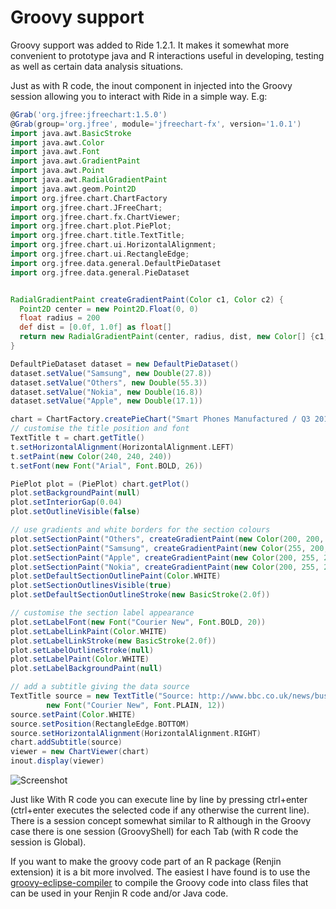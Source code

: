 # Groovy support

Groovy support was added to Ride 1.2.1. It makes it somewhat more convenient to prototype java and R interactions
useful in developing, testing as well as certain data analysis situations. 

Just as with R code, the inout component in injected into the Groovy session allowing you to interact
with Ride in a simple way. E.g:

```groovy
@Grab('org.jfree:jfreechart:1.5.0')
@Grab(group='org.jfree', module='jfreechart-fx', version='1.0.1')
import java.awt.BasicStroke
import java.awt.Color
import java.awt.Font
import java.awt.GradientPaint
import java.awt.Point
import java.awt.RadialGradientPaint
import java.awt.geom.Point2D
import org.jfree.chart.ChartFactory
import org.jfree.chart.JFreeChart;
import org.jfree.chart.fx.ChartViewer;
import org.jfree.chart.plot.PiePlot;
import org.jfree.chart.title.TextTitle;
import org.jfree.chart.ui.HorizontalAlignment;
import org.jfree.chart.ui.RectangleEdge;
import org.jfree.data.general.DefaultPieDataset
import org.jfree.data.general.PieDataset


RadialGradientPaint createGradientPaint(Color c1, Color c2) {
  Point2D center = new Point2D.Float(0, 0)
  float radius = 200
  def dist = [0.0f, 1.0f] as float[]
  return new RadialGradientPaint(center, radius, dist, new Color[] {c1, c2})
}

DefaultPieDataset dataset = new DefaultPieDataset()
dataset.setValue("Samsung", new Double(27.8))
dataset.setValue("Others", new Double(55.3))
dataset.setValue("Nokia", new Double(16.8))
dataset.setValue("Apple", new Double(17.1))

chart = ChartFactory.createPieChart("Smart Phones Manufactured / Q3 2011", dataset)
// customise the title position and font
TextTitle t = chart.getTitle()
t.setHorizontalAlignment(HorizontalAlignment.LEFT)
t.setPaint(new Color(240, 240, 240))
t.setFont(new Font("Arial", Font.BOLD, 26))

PiePlot plot = (PiePlot) chart.getPlot()
plot.setBackgroundPaint(null)
plot.setInteriorGap(0.04)
plot.setOutlineVisible(false)

// use gradients and white borders for the section colours
plot.setSectionPaint("Others", createGradientPaint(new Color(200, 200, 255), Color.BLUE))
plot.setSectionPaint("Samsung", createGradientPaint(new Color(255, 200, 200), Color.RED))
plot.setSectionPaint("Apple", createGradientPaint(new Color(200, 255, 200), Color.GREEN))
plot.setSectionPaint("Nokia", createGradientPaint(new Color(200, 255, 200), Color.YELLOW))
plot.setDefaultSectionOutlinePaint(Color.WHITE)
plot.setSectionOutlinesVisible(true)
plot.setDefaultSectionOutlineStroke(new BasicStroke(2.0f))

// customise the section label appearance
plot.setLabelFont(new Font("Courier New", Font.BOLD, 20))
plot.setLabelLinkPaint(Color.WHITE)
plot.setLabelLinkStroke(new BasicStroke(2.0f))
plot.setLabelOutlineStroke(null)
plot.setLabelPaint(Color.WHITE)
plot.setLabelBackgroundPaint(null)

// add a subtitle giving the data source
TextTitle source = new TextTitle("Source: http://www.bbc.co.uk/news/business-15489523", 
        new Font("Courier New", Font.PLAIN, 12))
source.setPaint(Color.WHITE)
source.setPosition(RectangleEdge.BOTTOM)
source.setHorizontalAlignment(HorizontalAlignment.RIGHT)
chart.addSubtitle(source)
viewer = new ChartViewer(chart)
inout.display(viewer)          
```
![Screenshot](https://raw.githubusercontent.com/perNyfelt/ride/master/docs/GroovyPieChart.png)

Just like With R code you can execute line by line by pressing ctrl+enter (ctrl+enter executes the selected code if any
otherwise the current line). There is a session concept somewhat similar to R although in the Groovy case there
is one session (GroovyShell) for each Tab (with R code the session is Global).

If you want to make the groovy code part of an R package (Renjin extension) it is a bit more involved. The easiest I have found is
to use the [groovy-eclipse-compiler](https://github.com/groovy/groovy-eclipse/wiki/Groovy-Eclipse-Maven-plugin) 
to compile the Groovy code into class files that can be used in your Renjin R code and/or Java code. 